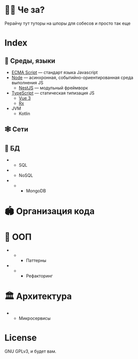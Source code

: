 # 🧙‍♂️ Че за?
Рерайчу тут туторы на шпоры для собесов и просто так еще

# Index
## 👅 Среды, языки
  - [ECMA Script](./js/ecma/index.md) — стандарт языка Javascript
  - [Node](./js/node/index.md) — асинхронная, событийно-ориентированная среда выполнения JS
    - [NestJS](./js/node/nestjs/index.md) — модульный фреймворк
  - [TypeScript](./js/ts/index.md) — статическая типизация JS
    - [Vue 3](./js/vue3/index.md)
    - [Rx](./js/rx/index.md)
  - JVM
    - Kotlin
## 🕸️ Сети
## 🚟 БД
- - SQL
- - NoSQL
- - - MongoDB
# 🏟️ Организация кода
# 🗿 ООП
- - - Паттерны
- - - Рефакторинг
# 🏛️ Архитектура
- - Микросервисы


# License
GNU GPLv3, и будет вам.
